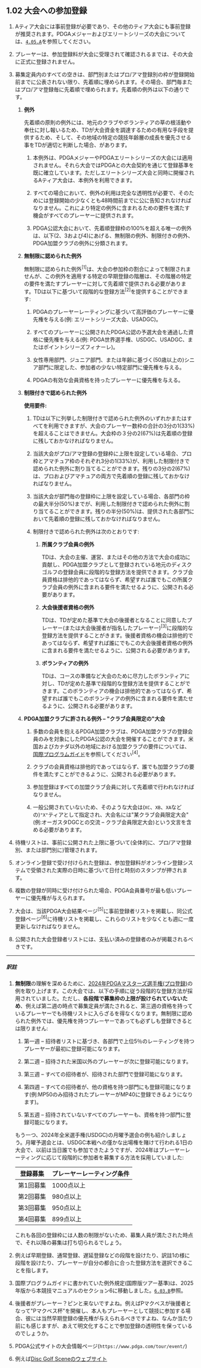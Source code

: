 ## 1.02 大会への参加登録

1. Aティア大会には事前登録が必要であり、その他のティア大会にも事前登録が推奨されます。PDGAメジャーおよびエリートシリーズの大会については、[`4.05.A`]()を参照してください。

1. プレーヤーは、参加登録料が大会に受理されて確認されるまでは、その大会に正式に登録されません。

1. 募集定員内のすべての空きは、部門別またはプロ/アマ登録別の枠が登録開始前までに公表されない限り、先着順に埋められます。その場合、部門毎またはプロ/アマ登録毎に先着順で埋められます。先着順の例外は以下の通りです。

    1. **例外**

        先着順の原則の例外には、地元のクラブやボランティアの草の根活動や奉仕に対し報いるため、TDが大会資金を調達するための有用な手段を提供するため、そして、その地域の特定の競技年齢層の成長を優先させる事をTDが適切と判断した場合、があります。

        1. 本例外は、PDGAメジャーやPDGAエリートシリーズの大会には適用されません。それら大会ではPDGAとの大会契約を通じて登録基準を既に確立しています。ただしエリートシリーズ大会と同時に開催されるAティア大会は、本例外を利用できます。

        1. すべての場合において、例外の利用は完全な透明性が必要で、そのためには登録開始の少なくとも48時間前までに公に告知されなければなりません。これにより特定の例外に含まれるための要件を満たす機会がすべてのプレーヤーに提供されます。

        1. PDGA公認大会において、先着順登録枠の100%を超える唯一の例外は、以下(2、3および4)にあげる、無制限の例外、制限付きの例外、PDGA加盟クラブの例外に分類されます。

    1. **無制限に認められた例外**

        無制限に認められた例外<sup>[1]</sup>は、大会の参加枠の割合によって制限されませんが、この例外を適用する特定の早期登録の階層は、その階層の特定の要件を満たすプレーヤーに対して先着順で提供される必要があります。TDは以下に基づいて段階的な登録方法<sup>[2]</sup>を提供することができます:

        1. PDGAのプレーヤーレーティングに基づいて高評価のプレーヤーに優先権を与える(例: エリートシリーズ大会、USADGC)。

        1. すべてのプレーヤーに公開されたPDGA公認の予選大会を通過した資格に優先権を与える(例: PDGA世界選手権、USDGC、USADGC、またはポイントシリーズフィナーレ)。

        1. 女性専用部門、ジュニア部門、または年齢に基づく(50歳以上の)シニア部門に限定した、参加者の少ない特定部門に優先権を与える。

        1. PDGAの有効な会員資格を持ったプレーヤーに優先権を与える。

    1. **制限付きで認められた例外**

        **使用要件:**

        1. TDは以下に列挙した制限付きで認められた例外のいずれかまたはすべてを利用できますが、大会のプレーヤー数枠の合計の3分の1(33%)を超えることはできません。大会枠の３分の2(67%)は先着順の登録に残しておかなければなりません。

        1. 当該大会がプロ/アマ登録の登録枠に上限を設定している場合、プロ枠とアマチュア枠のそれぞれ3分の1(33%)が、利用した制限付きで認められた例外に割り当てることができます。残りの3分の2(67%)は、プロおよびアマチュアの両方で先着順の登録に残しておかなければなりません。

        1. 当該大会が部門毎の登録枠に上限を設定している場合、各部門の枠の最大半分(50%)までが、利用した制限付きで認められた例外に割り当てることができます。残りの半分(50%)は、提供された各部門において先着順の登録に残しておかなければなりません。

        1. 制限付きで認められた例外は次のとおりです:

            1. **所属クラブ会員の例外**

                TDは、大会の主催、運営、またはその他の方法で大会の成功に貢献し、PDGA加盟クラブとして登録されている地元のディスクゴルフの登録会員に段階的な登録方法を提供できます。クラブ会員資格は排他的であってはならず、希望すれば誰でもこの所属クラブ会員の例外に含まれる要件を満たせるように、公開される必要があります。

            1. **大会後援者資格の例外**
            
                TDは、TDが定めた基準で大会の後援者となることに同意したプレーヤー(または大会後援者が指名したプレーヤー)<sup>[3]</sup>に段階的な登録方法を提供することがきます。後援者資格の機会は排他的であってはならず、希望すれば誰にでもこの大会後援者資格の例外に含まれる要件を満たせるように、公開される必要があります。

            1. **ボランティアの例外**

                TDは、コースの準備など大会のために尽力したボランティアに対し、TDが定めた基準で段階的な登録方法を提供することができます。このボランティアの機会は排他的であってはならず、希望すれば誰でもこのボランティアの例外に含まれる要件を満たせるように、公開される必要があります。

    1. **PDGA加盟クラブに許される例外 – "クラブ会員限定の"大会**

        1. 多数の会員を抱えるPDGA加盟クラブは、PDGA加盟クラブの登録会員のみを対象にしたPDGA公認の大会を開催することができます。米国およびカナダ以外の地域における加盟クラブの要件については、[国際プログラムガイド](dgj/programguid)を参照してください<sup>[4]</sup>。

        1. クラブの会員資格は排他的であってはならず、誰でも加盟クラブの要件を満たすことができるように、公開される必要があります。

        1. 参加登録はすべての加盟クラブ会員に対して先着順で行われなければなりません。

        1. 一般公開されていないため、そのような大会は(`XC`、`XB`、`XA`などの)`"X"`ティアとして指定され、大会名には"某クラブ会員限定大会"(例:オーガスタDGCとの交流 – クラブ会員限定大会)という文言を含める必要があります。


1. 待機リストは、事前に公開された上限に基づいて(全体的に、プロ/アマ登録別、または部門別に)管理されます。

1. オンライン登録で受け付けられた登録は、参加登録料がオンライン登録システムで受領された実際の日時に基づいて日付と時刻のスタンプが押されます。

1. 複数の登録が同時に受け付けられた場合、PDGA会員番号が最も低いプレーヤーに優先権が与えられます。

1. 大会は、当該PDGA大会結果ページ<sup>[5]</sup>に事前登録者リストを掲載し、同公式登録ページ<sup>[6]</sup>に待機リストを掲載し、これらのリストを少なくとも週に一度更新しなければなりません。

1. 公開された大会登録者リストには、支払い済みの登録者のみが掲載されるべきです。

___
##### 訳註

1. **無制限**の理解を深めるために、[2024年PDGAマスターズ選手権(プロ登録)](https://www.pdga.com/tour/event/77133)の例を取り上げます。この大会では、以下の手順に従う段階的な登録方法が採用されていました。ただし、**各段階で募集枠の上限が設けられていないため**、例えば第二週の時点で募集定員が満たされると、第三週の資格を持っているプレーヤーでも待機リストに入らざるを得なくなります。無制限に認められた例外では、優先権を持つプレーヤーであっても必ずしも登録できるとは限りません:

    1. 第一週 – 招待者リストに基づき、各部門で上位5％のレーティングを持つプレーヤーが最初に登録可能になります。

    2. 第二週 – 招待された米国以外のプレーヤーが次に登録可能になります。

    3. 第三週 – すべての招待者が、招待された部門で登録可能になります。

    4. 第四週 – すべての招待者が、他の資格を持つ部門にも登録可能になります(例:MP50のみ招待されたプレーヤーがMP40に登録できるようになります)。

    5. 第五週 – 招待されていないすべてのプレーヤーも、資格を持つ部門に登録可能になります。

    もう一つ、2024年全米選手権(USDGC)の月曜予選会の例も紹介しましょう。月曜予選会とは、USDGC本戦への僅かな出場権を賭けて行われる1日の大会で、以前は当日誰でも参加できたようですが、2024年はプレーヤーレーティングに応じて段階的に参加者を募集する方法を採用していました:

    |登録募集|プレーヤーレーティング条件|
    |-------|------------------|
    |第1回募集|1000点以上|
    |第2回募集|980点以上|
    |第3回募集|950点以上|
    |第4回募集|899点以上|

    これも各回の登録枠には人数の制限がないため、募集人員が満たされた時点で、それ以降の募集は打ち切られるでしょう。

1. 例えば早期登録、通常登録、遅延登録などの段階を設けたり、訳註1の様に段階を設けたり、プレーヤーが自分の都合に合った登録方法を選択できることを指します。

1. 国際プログラムガイドに書かれていた例外規定(国際版ツアー基準)は、2025年版から本競技マニュアルのセクション6に移動しました。[`6.03.B`]()参照。

1. 後援者がプレーヤー？ピンと来ないですよね。例えばPマクベスが後援者となって"Pマクベス杯"を開催し、本人もプレーヤーとして競技に参加する場合、彼には当然早期登録の優先権が与えられるべきですよね、なんか当たり前にも感じますが、あえて明文化することで参加登録の透明性を保っているのでしょうか。

1. PDGA公式サイトの大会情報ページ(`https://www.pdga.com/tour/event/`)

1. 例えば[Disc Golf Sceneのウェブサイト](https://www.discgolfscene.com)